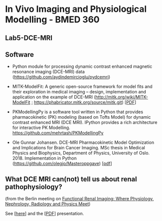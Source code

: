 # In Vivo Imaging and Physiological Modelling - BMED 360

## Lab5-DCE-MRI


## Software

- Python module for processing dynamic contrast enhanced magnetic resonance imaging (DCE-MRI) data (https://github.com/aydindemircioglu/pydcemri)


- MITK-ModelFit: A generic open-source framework for model fits and their exploration in medical imaging – design, implementation and application on the example of DCE-MRI (http://mitk.org/wiki/MITK-ModelFit ; https://phabricator.mitk.org/source/mitk.git)    [[PDF](https://bmcbioinformatics.biomedcentral.com/track/pdf/10.1186/s12859-018-2588-1)]

- PKModellingPy is a software tool written in Python that provides pharmacokinetic (PK) modeling (based on Tofts Model) for dynamic contrast enhanced MRI (DCE MRI). IPython provides a rich architecture for interactive PK Modelling. https://github.com/mehrtash/PKModellingPy

- Ole Gunnar Johansen. DCE-MRI Pharmacokinetic Model Optimization and Implications for Brain Cancer Imaging. MSc thesis in Medical Physics and Biophysics, Department of Physics, University of Oslo. 2018.  Implementation in Python (https://github.com/olegjo/Masteroppgave) [[pdf](https://www.duo.uio.no/bitstream/handle/10852/61659/thesis_FINAL.pdf?sequence=1&isAllowed=y)]


## What DCE MRI can(not) tell us about renal pathophysiology?

(from the Berlin meeting on [Functional Renal Imaging: Where Physiology, Nephrology, Radiology and Physics Meet](https://www.mdc-berlin.de/renal))

See [[here](https://github.com/arvidl/dce-mri-renal-pathophysiology#readme)] and the [[PDF](https://github.com/arvidl/dce-mri-renal-pathophysiology/blob/master/presentation/lundervold_what_DCE_MRI_can(not)_tell_us_about_renal_pathophysiology_Berlin_20171012.pdf)] presentation.
